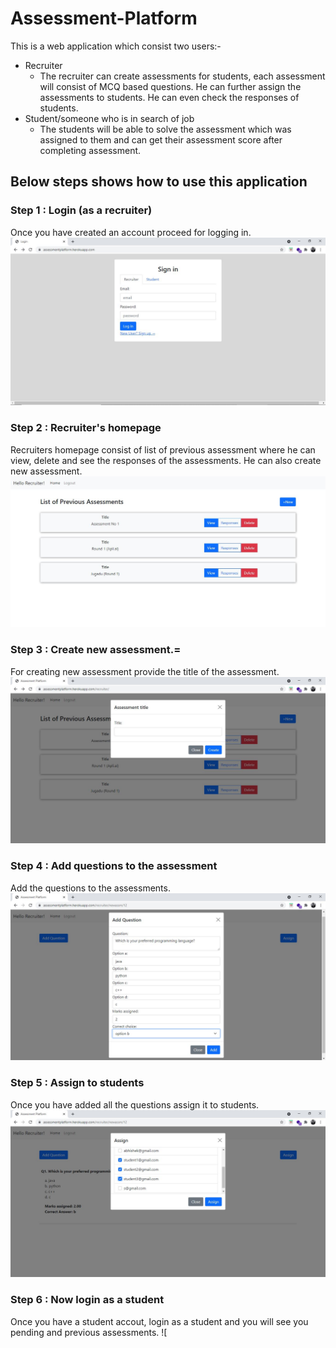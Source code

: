 # Assessment-Platform
This is a web application which consist two users:-
  * Recruiter
    * The recruiter can create assessments for students, each assessment will consist of MCQ based questions. He can further assign the assessments to students. He can even check the responses of students.
  * Student/someone who is in search of job
    * The students will be able to solve the assessment which was assigned to them and can get their assessment score after completing assessment.
 
## Below steps shows how to use this application
### Step 1 : Login (as a recruiter)
Once you have created an account proceed for logging in.
![signin](https://github.com/abhishekkdhule/Assessment-Platform/blob/main/images/signin.JPG)

### Step 2 : Recruiter's homepage
Recruiters homepage consist of list of previous assessment where he can view, delete and see the responses of the assessments. He can also create new assessment.
![recruiter's homepage](https://github.com/abhishekkdhule/Assessment-Platform/blob/main/images/recruitersassg.JPG)

### Step 3 : Create new assessment.=
For creating new assessment provide the title of the assessment.
![new assesssment](https://github.com/abhishekkdhule/Assessment-Platform/blob/main/images/newassg.JPG)

### Step 4 : Add questions to the assessment
Add the questions to the assessments.
![add questions](https://github.com/abhishekkdhule/Assessment-Platform/blob/main/images/addque.JPG)

### Step 5 : Assign to students
Once you have added all the questions assign it to students.
![assign](https://github.com/abhishekkdhule/Assessment-Platform/blob/main/images/assign.JPG)

### Step 6 : Now login as a student
Once you have a student accout, login as a student and you will see you pending and previous assessments.
![

 
